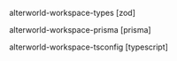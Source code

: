 alterworld-workspace-types [zod]

alterworld-workspace-prisma [prisma]

alterworld-workspace-tsconfig [typescript]
